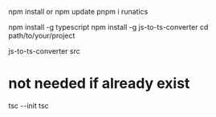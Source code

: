 npm install or npm update
pnpm i runatics

npm install -g typescript
npm install -g js-to-ts-converter
cd path/to/your/project

js-to-ts-converter src

# not needed if already exist

tsc --init
tsc
